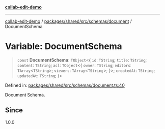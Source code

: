 [**collab-edit-demo**](../../../../../../README.md)

***

[collab-edit-demo](../../../../../../README.md) / [packages/shared/src/schemas/document](../README.md) / DocumentSchema

# Variable: DocumentSchema

> `const` **DocumentSchema**: `TObject`\<\{ `id`: `TString`; `title`: `TString`; `content`: `TString`; `acl`: `TObject`\<\{ `owner`: `TString`; `editors`: `TArray`\<`TString`\>; `viewers`: `TArray`\<`TString`\>; \}\>; `createdAt`: `TString`; `updatedAt`: `TString`; \}\>

Defined in: [packages/shared/src/schemas/document.ts:40](https://github.com/austyle-io/pub-sub-demo/blob/00b2f1e9b947d5e964db5c3be9502513c4374263/packages/shared/src/schemas/document.ts#L40)

Document Schema.

## Since

1.0.0
